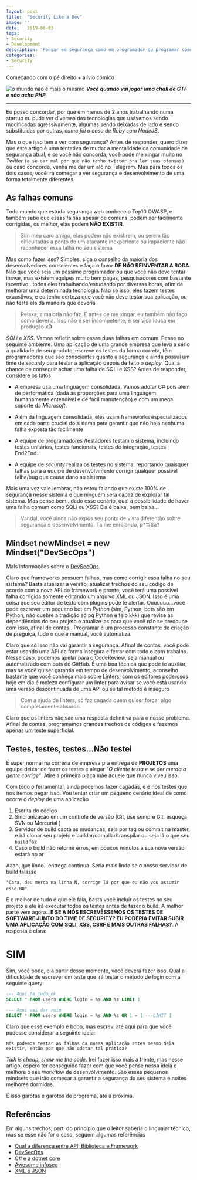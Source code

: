 ```yaml
---
layout: post
title:  "Security Like a Dev"
image: ''
date:   2019-06-03
tags:
- Security
- Development
description: 'Pensar em segurança como um programador ou programar como um pentester?'
categories:
- Security
---
```


Começando com o pé direito + alívio cómico

![o mundo não é mais o mesmo](https://2.bp.blogspot.com/-D8B7BIra_tY/WcbUhaWlinI/AAAAAAAAA5Q/Dj0LPvqDCu8AttI99XRUBOLD8j3I9oKIwCLcBGAs/s1600/logan.JPG)
***Você quando vai jogar uma chall de CTF e não acha PHP***

---

Eu posso concordar, por que em menos de 2 anos trabalhando numa startup eu pude ver diversas das tecnologias
que usávamos sendo modificadas agressivamente, algumas sendo deixadas de lado e sendo substituídas por outras, *como foi o caso de Ruby com NodeJS*.

Mas o que isso tem a ver com segurança? Antes de responder, quero dizer que este artigo é uma tentativa de mudar a mentalidade da comunidade de segurança atual, e se você não concorda, você pode me xingar muito no *Twitter* `(e se dar mal por que não tenho twitter pra ler suas ofensas)` ou caso concorde, venha me dar um alô no Telegram. Mas para todos os dois casos, você irá começar a ver segurança e desenvolvimento de uma forma totalmente diferentes

## As falhas comuns

Todo mundo que estuda segurança web conhece o Top10 OWASP, e também sabe que essas falhas apesar de comuns, podem ser facilmente corrigidas, ou melhor, elas podem **NÃO EXISTIR**.

> Sim meu caro amigo, elas podem não existirem, ou serem tão dificultadas a ponto de um atacante inexperiente ou impaciente não reconhecer essa falha no seu sistema


Mas como fazer isso? Simples, siga o conselho da maioria dos desenvolvedores conscientes e faça o favor **DE NÃO REINVENTAR A RODA**. Não que você seja um péssimo programador ou que você não deve tentar inovar, mas existem equipes muito bem pagas, pesquisadores com bastante incentivo...todos eles trabalhando/estudando por diversas horas, afim de melhorar uma determinada tecnologia. Não só isso, eles fazem testes exaustivos, e eu tenho certeza que você não deve testar sua aplicação, ou não testa ela da maneira que deveria

> Relaxa, a maioria não faz. E antes de me xingar, eu também não faço como deveria. Isso não é ser incompetente, é ser vida louca em produção **xD**

*SQLi* e *XSS*. Vamos refletir sobre essas duas falhas em comum. Pense no seguinte ambiente. Uma aplicação de uma grande empresa que leva a sério a qualidade de seu produto, escreve os testes da forma correta, têm programadores que são conscientes quanto a segurança e ainda possui um time de *security* para testar a aplicação depois de feito o *deploy*. Qual a chance de conseguir achar uma falha de SQLi e XSS? Antes de responder, considere os fatos

- A empresa usa uma linguagem consolidada. Vamos adotar C# pois além de performática (dada as proporções para uma linguagem humanamente entendível e de fácil manutenção) e com um mega suporte da *Microsoft*.

- Além da linguagem consolidada, eles usam frameworks especializados em cada parte crucial do sistema para garantir que não haja nenhuma falha exposta tão facilmente

- A equipe de programadores /testadores testam o sistema, incluindo testes unitários, testes funcionais, testes de integração, testes End2End...

- A equipe de *security* realiza os testes no sistema, reportando quaisquer falhas para a equipe de desenvolvimento corrigir qualquer possível falha/bug que cause dano ao sistema

Mais uma vez vale lembrar, não estou falando que existe 100% de segurança nesse sistema e que ninguém será capaz de explorar tal sistema. Mas pense bem...dado esse cenário, qual a possibilidade de haver uma falha comum como SQLi ou XSS? Ela é baixa, bem baixa...

> Vandal, você ainda não expôs seu ponto de vista diferentão sobre segurança e desenvolvimento. Ta me enrolando, p*%$a?

## Mindset newMindset = new Mindset("DevSecOps")

Mais informações sobre o [DevSecOps](https://www.redhat.com/en/topics/devops/what-is-devsecops).

Claro que frameworks possuem falhas, mas como corrigir essa falha no seu sistema? Basta atualizar a versão, atualizar trechos do seu código de acordo com a nova API do framework e pronto, você terá uma possível falha corrigida somente editando um arquivo XML ou JSON. Isso é uma coisa que seu editor de texto com plugins pode te alertar. Ouuuuuu...você pode escrever um pequeno bot em *Python* (sim, Python, bots são em Python, não quebre a tradição só pq Python é feio kkk) que revise as dependências do seu projeto e atualize-as para que você não se preocupe com isso, afinal de contas...Programar é um processo constante de criação de preguiça, tudo o que é manual, você automatiza.

Claro que só isso não vai garantir a segurança. Afinal de contas, você pode estar usando uma API da forma insegura e ferrar com todo o bom trabalho. Nesse caso, podemos apelar para o CodeReview, seja manual ou automatizado com bots do GitHub. É uma boa técnica que pode te auxiliar, mas se você quiser garantia em tempo de desenvolvimento, aconselho bastante que você conheça mais sobre [Linters](https://en.wikipedia.org/wiki/Lint_(software)), com os editores poderosos hoje em dia é moleza configurar um linter para avisar se você está usando uma versão descontinuada de uma API ou se tal método é inseguro

> Com a ajuda de linters, só faz cagada quem quiser forçar algo completamente absurdo.

Claro que os linters não são uma resposta definitiva para o nosso problema. Afinal de contas, programamos grandes trechos de códigos e fazemos apenas um teste superficial.

## Testes, testes, testes...Não testei

É super normal na correria de empresa pra entrega de **PROJETOS** uma equipe deixar de fazer os testes e alegar *"O cliente testa e se der merda a gente corrige"*. Atire a primeira placa mãe aquele que nunca viveu isso.

Com todo o ferramental, ainda podemos fazer cagadas, e é nos testes que nós iremos pegar isso. Vou tentar criar um pequeno cenário ideal de como ocorre o *deploy* de uma aplicação

1. Escrita do código
2. Sincronização em um controle de versão (Git, use sempre Git, esqueça SVN ou Mercurial )
3. Servidor de build capta as mudanças, seja por tag ou commit na master, e irá clonar seu projeto e buildar/compilar/transpilar ou seja lá o que seu `build` faz
4. Caso o build não retorne erros, em poucos minutos a sua nova versão estará no ar

Aaah, que lindo...entrega contínua. Seria mais lindo se o nosso servidor de build falasse 

`"Cara, deu merda na linha N, corrige lá por que eu não vou assumir esse BO"`.

E o melhor de tudo é que ele fala, basta você incluir os testes no seu projeto e ele irá executar todos os testes antes de fazer o build. A melhor parte vem agora...**E SE A NÓS ESCREVÊSSEMOS OS TESTES DE SOFTWARE JUNTO DO TIME DE SECURITY? EU PODERIA EVITAR SUBIR UMA APLICAÇÃO COM SQLI, XSS, CSRF E MAIS OUTRAS FALHAS?**. A resposta é clara:

# SIM

Sim, você pode, e a partir desse momento, você deverá fazer isso. Qual a dificuldade de escrever um teste que irá testar o método de login com a seguinte query:

```SQL
--- Aqui ta tudo ok
SELECT * FROM users WHERE login = %s AND %s LIMIT 1

--- Aqui vai dar ruim
SELECT * FROM users WHERE login = %s AND %s OR 1 = 1 ---LIMIT 1
```

Claro que esse exemplo é bobo, mas escrevi até aqui para que você pudesse considerar a seguinte ideia:

`Nós podemos testar as falhas da nossa aplicação antes mesmo dela existir, então por que não adotar tal prática?`

*Talk is cheap, show me the code*. Irei fazer isso mais a frente, mas nesse artigo, espero ter conseguido fazer com que você pense nessa ideia e melhore o seu workflow de desenvolvimento. São esses pequenos mindsets que irão começar a garantir a segurança do seu sistema e noites melhores dormidas.

É isso garotas e garotos de programa, até a próxima.

## Referências

Em alguns trechos, parti do princípio que o leitor saberia o linguajar técnico, mas se esse não for o caso, seguem algumas referências

- [Qual a diferença entre API, Biblioteca e Framework](https://pt.stackoverflow.com/questions/17501/qual-%C3%A9-a-diferen%C3%A7a-de-api-biblioteca-e-framework)
- [DevSecOps](https://www.redhat.com/en/topics/devops/what-is-devsecops)
- [C# e a dotnet core](https://docs.microsoft.com/en-us/dotnet/core/get-started)
- [Awesome infosec](https://github.com/onlurking/awesome-infosec)
- [XML e JSON](https://www.w3schools.com/js/js_json_xml.asp)